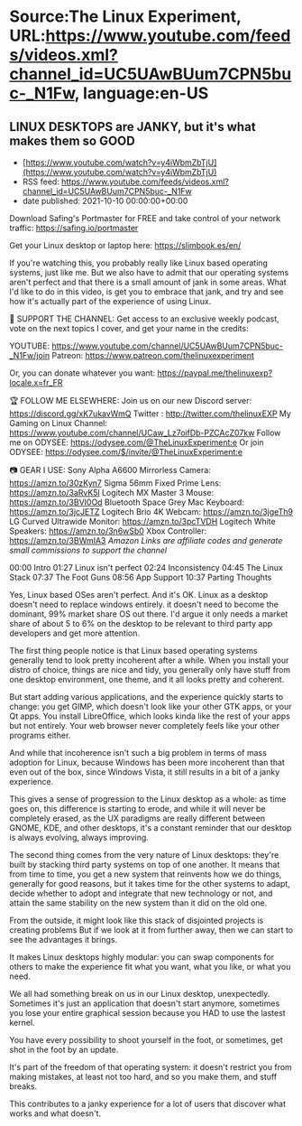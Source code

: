 # Source:The Linux Experiment, URL:https://www.youtube.com/feeds/videos.xml?channel_id=UC5UAwBUum7CPN5buc-_N1Fw, language:en-US

## LINUX DESKTOPS are JANKY, but it's what makes them so GOOD
 - [https://www.youtube.com/watch?v=y4iWbmZbTjU](https://www.youtube.com/watch?v=y4iWbmZbTjU)
 - RSS feed: https://www.youtube.com/feeds/videos.xml?channel_id=UC5UAwBUum7CPN5buc-_N1Fw
 - date published: 2021-10-10 00:00:00+00:00

Download Safing's Portmaster for FREE and take control of your network traffic: https://safing.io/portmaster


Get your Linux desktop or laptop here: https://slimbook.es/en/


If you're watching this, you probably really like Linux based operating systems, just like me. But we also have to admit that our operating systems aren't perfect and that there is a small amount of jank in some areas. What I'd like to do in this video, is get you to embrace that jank, and try and see how it's actually part of the experience of using Linux.


👏 SUPPORT THE CHANNEL:
Get access to an exclusive weekly podcast, vote on the next topics I cover, and get your name in the credits:

YOUTUBE: https://www.youtube.com/channel/UC5UAwBUum7CPN5buc-_N1Fw/join
Patreon: https://www.patreon.com/thelinuxexperiment

Or, you can donate whatever you want: https://paypal.me/thelinuxexp?locale.x=fr_FR

🏆 FOLLOW ME ELSEWHERE:
Join us on our new Discord server: https://discord.gg/xK7ukavWmQ
Twitter : http://twitter.com/thelinuxEXP
My Gaming on Linux Channel: https://www.youtube.com/channel/UCaw_Lz7oifDb-PZCAcZ07kw
Follow me on ODYSEE: https://odysee.com/@TheLinuxExperiment:e
Or join ODYSEE: https://odysee.com/$/invite/@TheLinuxExperiment:e

📷 GEAR I USE:
Sony Alpha A6600 Mirrorless Camera: https://amzn.to/30zKyn7
Sigma 56mm Fixed Prime Lens: https://amzn.to/3aRvK5l
Logitech MX Master 3 Mouse: https://amzn.to/3BVI0Od
Bluetooth Space Grey Mac Keyboard: https://amzn.to/3jcJETZ
Logitech Brio 4K Webcam: https://amzn.to/3jgeTh9
LG Curved Ultrawide Monitor: https://amzn.to/3pcTVDH
Logitech White Speakers: https://amzn.to/3n6wSb0
Xbox Controller: https://amzn.to/3BWmIA3
*Amazon Links are affiliate codes and generate small commissions to support the channel*

00:00 Intro
01:27 Linux isn't perfect
02:24 Inconsistency
04:45 The Linux Stack
07:37 The Foot Guns
08:56 App Support
10:37 Parting Thoughts

Yes, Linux based OSes aren't perfect. And it's OK. Linux as a desktop doesn't need to replace windows entirely. it doesn't need to become the dominant, 99% market share OS out there. I'd argue it only needs a market share of about 5 to 6% on the desktop to be relevant to third party app developers and get more attention.

The first thing people notice is that Linux based operating systems generally tend to look pretty incoherent after a while. When you install your distro of choice, things are nice and tidy, you generally only have stuff from one desktop environment, one theme, and it all looks pretty and coherent.

But start adding various applications, and the experience quickly starts to change: you get GIMP, which doesn't look like your other GTK apps, or your Qt apps. You install LibreOffice, which looks kinda like the rest of your apps but not entirely. Your web browser never completely feels like your other programs either.


And while that incoherence isn't such a big problem in terms of mass adoption for Linux, because Windows has been more incoherent than that even out of the box, since Windows Vista, it still results in a bit of a janky experience.

This gives a sense of progression to the Linux desktop as a whole: as time goes on, this difference is starting to erode, and while it will never be completely erased, as the UX paradigms are really different between GNOME, KDE, and other desktops, it's a constant reminder that our desktop is always evolving, always improving.


The second thing comes from the very nature of Linux desktops: they're built by stacking third party systems on top of one another. It means that from time to time, you get a new system that reinvents how we do things, generally for good reasons, but it takes time for the other systems to adapt, decide whether to adopt and integrate that new technology or not, and attain the same stability on the new system than it did on the old one.

From the outside, it might look like this stack of disjointed projects is creating problems
But if we look at it from further away, then we can start to see the advantages it brings.

It makes Linux desktops highly modular: you can swap components for others to make the experience fit what you want, what you like, or what you need.

We all had something break on us in our Linux desktop, unexpectedly. Sometimes it's just an application that doesn't start anymore, sometimes you lose your entire graphical session because you HAD to use the lastest kernel.

You have every possibility to shoot yourself in the foot, or sometimes, get shot in the foot by an update.

It's part of the freedom of that operating system: it doesn't restrict you from making mistakes, at least not too hard, and so you make them, and stuff breaks.

This contributes to a janky experience for a lot of users that discover what works and what doesn't.

